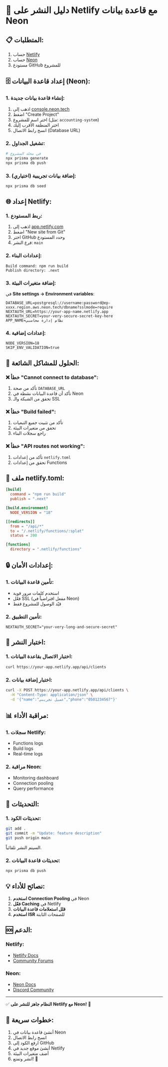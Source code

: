 # 🚀 دليل النشر على Netlify مع قاعدة بيانات Neon

## 📋 المتطلبات:
1. حساب [Netlify](https://netlify.com)
2. حساب [Neon](https://neon.tech)
3. مستودع GitHub للمشروع

## 🗄️ إعداد قاعدة البيانات (Neon):

### 1. إنشاء قاعدة بيانات جديدة:
1. اذهب إلى [console.neon.tech](https://console.neon.tech)
2. اضغط "Create Project"
3. اختر اسم للمشروع (مثل: `accounting-system`)
4. اختر المنطقة الأقرب إليك
5. انسخ رابط الاتصال (Database URL)

### 2. تشغيل الجداول:
```bash
# في مجلد المشروع
npx prisma generate
npx prisma db push
```

### 3. إضافة بيانات تجريبية (اختياري):
```bash
npx prisma db seed
```

## 🌐 إعداد Netlify:

### 1. ربط المستودع:
1. اذهب إلى [app.netlify.com](https://app.netlify.com)
2. اضغط "New site from Git"
3. اختر GitHub وحدد المستودع
4. فرع النشر: `main`

### 2. إعدادات البناء:
```
Build command: npm run build
Publish directory: .next
```

### 3. إضافة متغيرات البيئة:
في **Site settings → Environment variables**:

```env
DATABASE_URL=postgresql://username:password@ep-xxxx.region.aws.neon.tech/dbname?sslmode=require
NEXTAUTH_URL=https://your-app-name.netlify.app
NEXTAUTH_SECRET=your-very-secure-secret-key-here
APP_NAME=نظام إدارة محاسبي
```

### 4. إعدادات إضافية:
```env
NODE_VERSION=18
SKIP_ENV_VALIDATION=true
```

## 🔧 الحلول للمشاكل الشائعة:

### ❌ خطأ "Cannot connect to database":
1. تأكد من صحة `DATABASE_URL`
2. تأكد أن قاعدة البيانات نشطة في Neon
3. تحقق من الشبكة والـ SSL

### ❌ خطأ "Build failed":
1. تأكد من تثبيت جميع التبعيات
2. تحقق من متغيرات البيئة
3. راجع سجلات البناء

### ❌ خطأ "API routes not working":
1. تأكد من إعدادات `netlify.toml`
2. تحقق من إعدادات Functions

## 📁 ملف netlify.toml:

```toml
[build]
  command = "npm run build"
  publish = ".next"

[build.environment]
  NODE_VERSION = "18"

[[redirects]]
  from = "/api/*"
  to = "/.netlify/functions/:splat"
  status = 200

[functions]
  directory = ".netlify/functions"
```

## 🔒 إعدادات الأمان:

### 1. تأمين قاعدة البيانات:
- استخدم كلمات مرور قوية
- فعّل SSL (مفعل افتراضياً في Neon)
- قيّد الوصول للمشروع فقط

### 2. تأمين التطبيق:
```env
NEXTAUTH_SECRET="your-very-long-and-secure-secret"
```

## 🧪 اختبار النشر:

### 1. اختبار الاتصال بقاعدة البيانات:
```bash
curl https://your-app.netlify.app/api/clients
```

### 2. اختبار إضافة بيانات:
```bash
curl -X POST https://your-app.netlify.app/api/clients \
  -H "Content-Type: application/json" \
  -d '{"name":"عميل تجريبي","phone":"0501234567"}'
```

## 📊 مراقبة الأداء:

### 1. سجلات Netlify:
- Functions logs
- Build logs
- Real-time logs

### 2. مراقبة Neon:
- Monitoring dashboard
- Connection pooling
- Query performance

## 🔄 التحديثات:

### 1. تحديثات الكود:
```bash
git add .
git commit -m "Update: feature description"
git push origin main
```
السيتم النشر تلقائياً.

### 2. تحديثات قاعدة البيانات:
```bash
npx prisma db push
```

## 💡 نصائح للأداء:

1. **استخدم Connection Pooling** في Neon
2. **فعّل Caching** في Netlify
3. **قلل استعلامات قاعدة البيانات**
4. **استخدم ISR** للصفحات الثابتة

## 🆘 الدعم:

### Netlify:
- [Netlify Docs](https://docs.netlify.com)
- [Community Forums](https://community.netlify.com)

### Neon:
- [Neon Docs](https://neon.tech/docs)
- [Discord Community](https://discord.gg/92vNTzKDGp)

---
✅ **النظام جاهز للنشر على Netlify مع Neon!** 🎉

## 🎯 خطوات سريعة:

1. أنشئ قاعدة بيانات في Neon
2. انسخ رابط الاتصال
3. ارفع الكود إلى GitHub
4. أنشئ موقع جديد في Netlify
5. أضف متغيرات البيئة
6. انشر وتمتع! 🚀